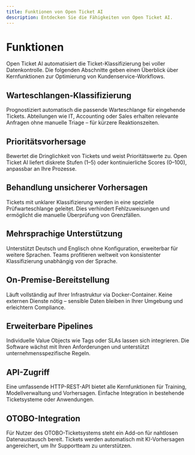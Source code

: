 ```yaml
---
title: Funktionen von Open Ticket AI
description: Entdecken Sie die Fähigkeiten von Open Ticket AI.
---
```


# Funktionen

Open Ticket AI automatisiert die Ticket-Klassifizierung bei voller Datenkontrolle. Die folgenden Abschnitte geben einen Überblick über Kernfunktionen zur Optimierung von Kundenservice-Workflows.

## Warteschlangen-Klassifizierung
Prognostiziert automatisch die passende Warteschlange für eingehende Tickets. Abteilungen wie IT, Accounting oder Sales erhalten relevante Anfragen ohne manuelle Triage – für kürzere Reaktionszeiten.

## Prioritätsvorhersage
Bewertet die Dringlichkeit von Tickets und weist Prioritätswerte zu. Open Ticket AI liefert diskrete Stufen (1–5) oder kontinuierliche Scores (0–100), anpassbar an Ihre Prozesse.

## Behandlung unsicherer Vorhersagen
Tickets mit unklarer Klassifizierung werden in eine spezielle Prüfwarteschlange geleitet. Dies verhindert Fehlzuweisungen und ermöglicht die manuelle Überprüfung von Grenzfällen.

## Mehrsprachige Unterstützung
Unterstützt Deutsch und Englisch ohne Konfiguration, erweiterbar für weitere Sprachen. Teams profitieren weltweit von konsistenter Klassifizierung unabhängig von der Sprache.

## On-Premise-Bereitstellung
Läuft vollständig auf Ihrer Infrastruktur via Docker-Container. Keine externen Dienste nötig – sensible Daten bleiben in Ihrer Umgebung und erleichtern Compliance.

## Erweiterbare Pipelines
Individuelle Value Objects wie Tags oder SLAs lassen sich integrieren. Die Software wächst mit Ihren Anforderungen und unterstützt unternehmensspezifische Regeln.

## API-Zugriff
Eine umfassende HTTP-REST-API bietet alle Kernfunktionen für Training, Modellverwaltung und Vorhersagen. Einfache Integration in bestehende Ticketsysteme oder Anwendungen.

## OTOBO-Integration
Für Nutzer des OTOBO-Ticketsystems steht ein Add-on für nahtlosen Datenaustausch bereit. Tickets werden automatisch mit KI-Vorhersagen angereichert, um Ihr Supportteam zu unterstützen.